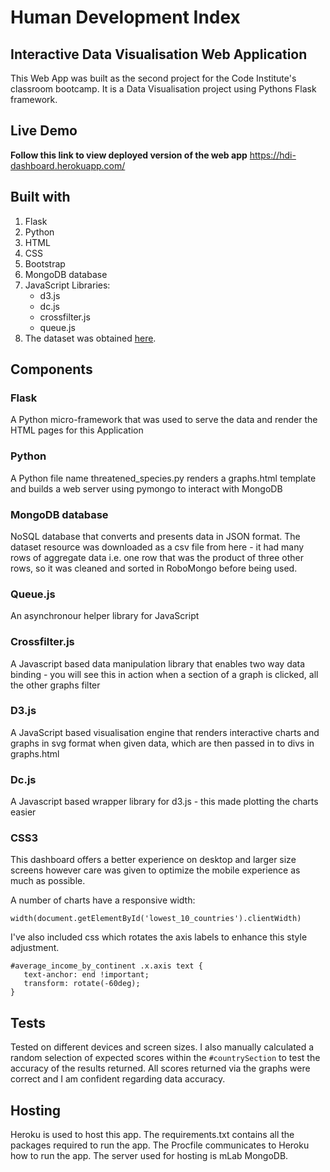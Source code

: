  # Human Development Index
 
 ## Interactive Data Visualisation Web Application
 This Web App was built as the second project for the Code Institute's classroom bootcamp. It is a Data Visualisation project using Pythons Flask framework.
 
 ## Live Demo
**Follow this link to view deployed version of the web app** <https://hdi-dashboard.herokuapp.com/>

## Built with 

1. Flask
1. Python
3. HTML
4. CSS
5. Bootstrap
6. MongoDB database
7. JavaScript Libraries:
    - d3.js
    - dc.js
    - crossfilter.js
    - queue.js
8. The dataset was obtained [here](https://www.kaggle.com/sudhirnl7/human-development-index-hdi/data). 


## Components

### Flask
A Python micro-framework that was used to serve the data and render the HTML pages for this Application

### Python
A Python file name threatened_species.py renders a graphs.html template and builds a web server using pymongo to interact with MongoDB

### MongoDB database
NoSQL database that converts and presents data in JSON format. The dataset resource was downloaded as a csv file from here - it had many rows of aggregate data i.e. one row that was the product of three other rows, so it was cleaned and sorted in RoboMongo before being used.

### Queue.js
An asynchronour helper library for JavaScript

### Crossfilter.js
A Javascript based data manipulation library that enables two way data binding - you will see this in action when a section of a graph is clicked, all the other graphs filter

### D3.js
A JavaScript based visualisation engine that renders interactive charts and graphs in svg format when given data, which are then passed in to divs in graphs.html

### Dc.js
A Javascript based wrapper library for d3.js - this made plotting the charts easier

### CSS3
This dashboard offers a better experience on desktop and larger size screens however care was given to optimize the mobile experience as much as possible. 

A number of charts have a responsive width: 
```
width(document.getElementById('lowest_10_countries').clientWidth)
```

I've also included css which rotates the axis labels to enhance this style adjustment. 

```
#average_income_by_continent .x.axis text {
   text-anchor: end !important;
   transform: rotate(-60deg);
}
```

## Tests

Tested on different devices and screen sizes. I also manually calculated a random selection of expected scores within the `#countrySection`  to test the accuracy of the results returned. All scores returned via the graphs were correct and I am confident regarding data accuracy. 

## Hosting
Heroku is used to host this app. The requirements.txt contains all the packages required to run the app. The Procfile communicates to Heroku how to run the app. The server used for hosting is mLab MongoDB.



